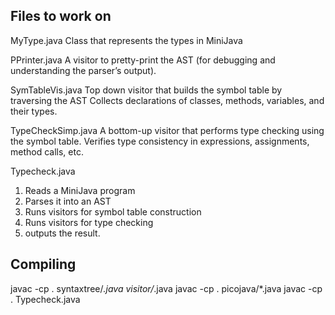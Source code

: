 ## Files to work on

MyType.java
Class that represents the types in MiniJava

PPrinter.java
A visitor to pretty-print the AST (for debugging and understanding the parser’s output).

SymTableVis.java
Top down visitor that builds the symbol table by traversing the AST
Collects declarations of classes, methods, variables, and their types.

TypeCheckSimp.java
A bottom-up visitor that performs type checking using the symbol table.
Verifies type consistency in expressions, assignments, method calls, etc.

Typecheck.java
 1. Reads a MiniJava program
 2. Parses it into an AST
 3. Runs visitors for symbol table construction
 4. Runs visitors for type checking
 5. outputs the result.

## Compiling
 javac -cp . syntaxtree/*.java visitor/*.java
 javac -cp . picojava/*.java
 javac -cp . Typecheck.java